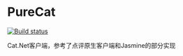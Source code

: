 # PureCat
[![Build status](https://ci.appveyor.com/api/github/webhook?id=yimjei2as70cw319)](https://ci.appveyor.com/project/chinaboard/purecat)

Cat.Net客户端，参考了点评原生客户端和Jasmine的部分实现

